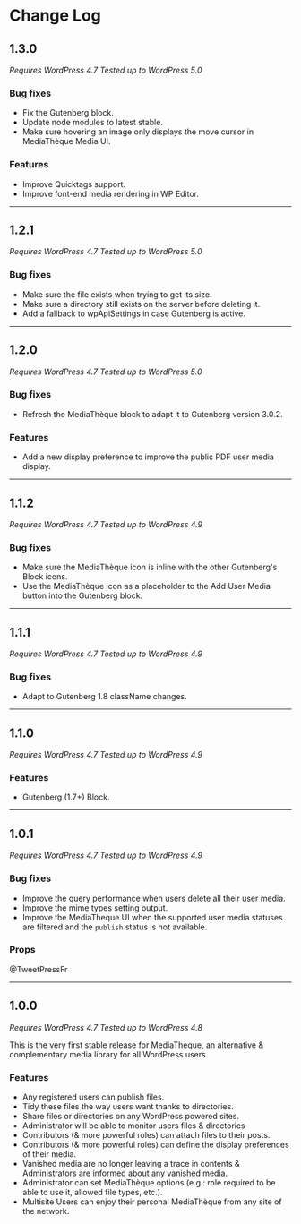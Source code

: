 # Change Log

## 1.3.0

_Requires WordPress 4.7_
_Tested up to WordPress 5.0_

### Bug fixes

- Fix the Gutenberg block.
- Update node modules to latest stable.
- Make sure hovering an image only displays the move cursor in MediaThèque Media UI.

### Features

- Improve Quicktags support.
- Improve font-end media rendering in WP Editor.

---

## 1.2.1

_Requires WordPress 4.7_
_Tested up to WordPress 5.0_

### Bug fixes

- Make sure the file exists when trying to get its size.
- Make sure a directory still exists on the server before deleting it.
- Add a fallback to wpApiSettings in case Gutenberg is active.

---

## 1.2.0

_Requires WordPress 4.7_
_Tested up to WordPress 5.0_

### Bug fixes

- Refresh the MediaThèque block to adapt it to Gutenberg version 3.0.2.

### Features

+ Add a new display preference to improve the public PDF user media display.

---

## 1.1.2

_Requires WordPress 4.7_
_Tested up to WordPress 4.9_

### Bug fixes

- Make sure the MediaThèque icon is inline with the other Gutenberg's Block icons.
- Use the MediaThèque icon as a placeholder to the Add User Media button into the Gutenberg block.

---

## 1.1.1

_Requires WordPress 4.7_
_Tested up to WordPress 4.9_

### Bug fixes

- Adapt to Gutenberg 1.8 className changes.

---

## 1.1.0

_Requires WordPress 4.7_
_Tested up to WordPress 4.9_

### Features

+ Gutenberg (1.7+) Block.

---

## 1.0.1

_Requires WordPress 4.7_
_Tested up to WordPress 4.9_

### Bug fixes

- Improve the query performance when users delete all their user media.
- Improve the mime types setting output.
- Improve the MediaTheque UI when the supported user media statuses are filtered and the `publish` status is not available.

### Props

@TweetPressFr

---

## 1.0.0

_Requires WordPress 4.7_
_Tested up to WordPress 4.8_

This is the very first stable release for MediaThèque, an alternative & complementary media library for all WordPress users.

### Features

+ Any registered users can publish files.
+ Tidy these files the way users want thanks to directories.
+ Share files or directories on any WordPress powered sites.
+ Administrator will be able to monitor users files & directories
+ Contributors (& more powerful roles) can attach files to their posts.
+ Contributors (& more powerful roles) can define the display preferences of their media.
+ Vanished media are no longer leaving a trace in contents & Administrators are informed about any vanished media.
+ Administrator can set MediaThèque options (e.g.: role required to be able to use it, allowed file types, etc.).
+ Multisite Users can enjoy their personal MediaThèque from any site of the network.
